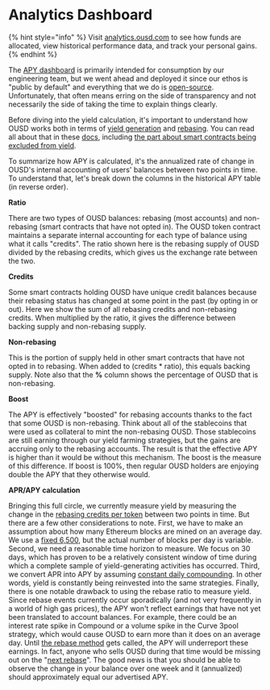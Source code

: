 # Analytics Dashboard

{% hint style="info" %}
Visit [analytics.ousd.com](https://analytics.ousd.com) to see how funds are allocated, view historical performance data, and track your personal gains.
{% endhint %}

The [APY dashboard](https://analytics.ousd.com/apy) is primarily intended for consumption by our engineering team, but we went ahead and deployed it since our ethos is "public by default" and everything that we do is [open-source](http://github.com/OriginProtocol). Unfortunately, that often means erring on the side of transparency and not necessarily the side of taking the time to explain things clearly.

Before diving into the yield calculation, it's important to understand how OUSD works both in terms of [yield generation](https://docs.ousd.com/core-concepts/yield-generation) and [rebasing](https://docs.ousd.com/core-concepts/elastic-supply). You can read all about that in these [docs](https://docs.ousd.com/), including [the part about smart contracts being excluded from yield](https://docs.ousd.com/core-concepts/elastic-supply/rebasing-and-smart-contracts).

To summarize how APY is calculated, it's the annualized rate of change in OUSD's internal accounting of users' balances between two points in time. To understand that, let's break down the columns in the historical APY table (in reverse order).

**Ratio**

There are two types of OUSD balances: rebasing (most accounts) and non-rebasing (smart contracts that have not opted in). The OUSD token contract maintains a separate internal accounting for each type of balance using what it calls "credits". The ratio shown here is the rebasing supply of OUSD divided by the rebasing credits, which gives us the exchange rate between the two.

**Credits**

Some smart contracts holding OUSD have unique credit balances because their rebasing status has changed at some point in the past (by opting in or out). Here we show the sum of all rebasing credits and non-rebasing credits. When multiplied by the ratio, it gives the difference between backing supply and non-rebasing supply.

**Non-rebasing**

This is the portion of supply held in other smart contracts that have not opted in to rebasing. When added to (credits \* ratio), this equals backing supply. Note also that the **%** column shows the percentage of OUSD that is non-rebasing.

**Boost**

The APY is effectively "boosted" for rebasing accounts thanks to the fact that some OUSD is non-rebasing. Think about all of the stablecoins that were used as collateral to mint the non-rebasing OUSD. Those stablecoins are still earning through our yield farming strategies, but the gains are accruing only to the rebasing accounts. The result is that the effective APY is higher than it would be without this mechanism. The boost is the measure of this difference. If boost is 100%, then regular OUSD holders are enjoying double the APY that they otherwise would.

**APR/APY calculation**

Bringing this full circle, we currently measure yield by measuring the change in the [rebasing credits per token](https://github.com/OriginProtocol/origin-dollar/blob/master/contracts/contracts/token/OUSD.sol#L45) between two points in time. But there are a few other considerations to note. First, we have to make an assumption about how many Ethereum blocks are mined on an average day. We use a [fixed 6,500](https://github.com/OriginProtocol/ousd-analytics/blob/master/eagleproject/core/views.py#L43), but the actual number of blocks per day is variable. Second, we need a reasonable time horizon to measure. We focus on 30 days, which has proven to be a relatively consistent window of time during which a complete sample of yield-generating activities has occurred. Third, we convert APR into APY by assuming [constant daily compounding](https://github.com/OriginProtocol/ousd-analytics/blob/master/eagleproject/core/views.py#L449-L451). In other words, yield is constantly being reinvested into the same strategies. Finally, there is one notable drawback to using the rebase ratio to measure yield. Since rebase events currently occur sporadically (and not very frequently in a world of high gas prices), the APY won't reflect earnings that have not yet been translated to account balances. For example, there could be an interest rate spike in Compound or a volume spike in the Curve 3pool strategy, which would cause OUSD to earn more than it does on an average day. Until [the rebase method](https://github.com/OriginProtocol/origin-dollar/blob/master/contracts/contracts/vault/VaultCore.sol#L365-L370) gets called, the APY will underreport these earnings. In fact, anyone who sells OUSD during that time would be missing out on the "[next rebase](https://analytics.ousd.com/)". The good news is that you should be able to observe the change in your balance over one week and it (annualized) should approximately equal our advertised APY.
